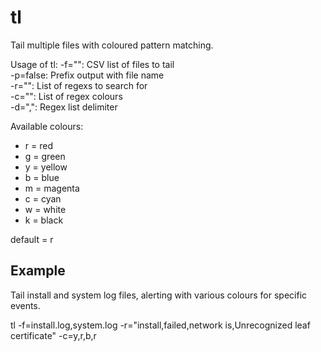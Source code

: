 tl
========

Tail multiple files with coloured pattern matching.

Usage of tl:
		-f="": 		CSV list of files to tail  
		-p=false: 	Prefix output with file name  
		-r="": 		List of regexs to search for  
		-c="": 		List of regex colours  
		-d=",":		Regex list delimiter  


Available colours:
* r = red
* g = green
* y = yellow
* b = blue
* m = magenta
* c = cyan
* w = white
* k = black  

default = r


Example
-------

Tail install and system log files, alerting with various colours for specific events.  

tl -f=install.log,system.log -r="install,failed,network is,Unrecognized leaf certificate" -c=y,r,b,r
